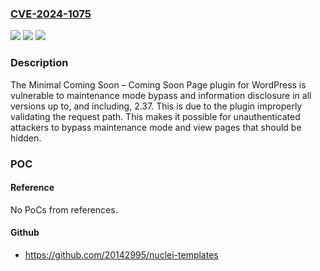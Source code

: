 ### [CVE-2024-1075](https://cve.mitre.org/cgi-bin/cvename.cgi?name=CVE-2024-1075)
![](https://img.shields.io/static/v1?label=Product&message=Minimal%20Coming%20Soon%20%E2%80%93%20Coming%20Soon%20Page&color=blue)
![](https://img.shields.io/static/v1?label=Version&message=*%3C%3D%202.37%20&color=brighgreen)
![](https://img.shields.io/static/v1?label=Vulnerability&message=CWE-639%20Authorization%20Bypass%20Through%20User-Controlled%20Key&color=brighgreen)

### Description

The Minimal Coming Soon – Coming Soon Page plugin for WordPress is vulnerable to maintenance mode bypass and information disclosure in all versions up to, and including, 2.37. This is due to the plugin improperly validating the request path. This makes it possible for unauthenticated attackers to bypass maintenance mode and view pages that should be hidden.

### POC

#### Reference
No PoCs from references.

#### Github
- https://github.com/20142995/nuclei-templates

